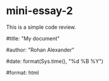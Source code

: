 # mini-essay-2
This is a simple code review.

#title: "My document"

#author: "Rohan Alexander"

#date: format(Sys.time(), "%d %B %Y")

#format: html
